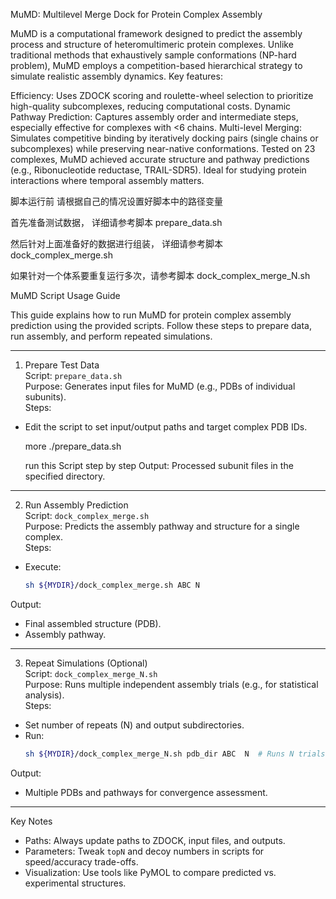 MuMD: Multilevel Merge Dock for Protein Complex Assembly

MuMD is a computational framework designed to predict the assembly process and structure of heteromultimeric protein complexes. Unlike traditional methods that exhaustively sample conformations (NP-hard problem), MuMD employs a competition-based hierarchical strategy to simulate realistic assembly dynamics. Key features:

Efficiency: Uses ZDOCK scoring and roulette-wheel selection to prioritize high-quality subcomplexes, reducing computational costs.
Dynamic Pathway Prediction: Captures assembly order and intermediate steps, especially effective for complexes with <6 chains.
Multi-level Merging: Simulates competitive binding by iteratively docking pairs (single chains or subcomplexes) while preserving near-native conformations.
Tested on 23 complexes, MuMD achieved accurate structure and pathway predictions (e.g., Ribonucleotide reductase, TRAIL-SDR5). Ideal for studying protein interactions where temporal assembly matters.

脚本运行前 请根据自己的情况设置好脚本中的路径变量

首先准备测试数据，   详细请参考脚本 prepare_data.sh

然后针对上面准备好的数据进行组装，  详细请参考脚本  dock_complex_merge.sh

如果针对一个体系要重复运行多次，请参考脚本  dock_complex_merge_N.sh



MuMD Script Usage Guide  
 
This guide explains how to run MuMD for protein complex assembly prediction using the provided scripts. Follow these steps to prepare data, run assembly, and perform repeated simulations.  
 
---  
 
1. Prepare Test Data  
Script: `prepare_data.sh`  
Purpose: Generates input files for MuMD (e.g., PDBs of individual subunits).  
Steps:  
- Edit the script to set input/output paths and target complex PDB IDs.  
   
  more ./prepare_data.sh

  run this Script  step by step
Output: Processed subunit files in the specified directory.  
 
---  
 
2. Run Assembly Prediction  
Script: `dock_complex_merge.sh`  
Purpose: Predicts the assembly pathway and structure for a single complex.  
Steps:  
- Execute:  
  ```bash
  sh ${MYDIR}/dock_complex_merge.sh ABC N 
  ```  
Output:  
- Final assembled structure (PDB).  
- Assembly pathway.  
 
---  
 
3. Repeat Simulations (Optional)  
Script: `dock_complex_merge_N.sh`  
Purpose: Runs multiple independent assembly trials (e.g., for statistical analysis).  
Steps:  
- Set number of repeats (N) and output subdirectories.  
- Run:  
  ```bash 
  sh ${MYDIR}/dock_complex_merge_N.sh pdb_dir ABC  N  # Runs N trials 
  ```  
Output:  
- Multiple PDBs and pathways for convergence assessment.  
 
---  
 
Key Notes  
- Paths: Always update paths to ZDOCK, input files, and outputs.  
- Parameters: Tweak `topN` and decoy numbers in scripts for speed/accuracy trade-offs.  
- Visualization: Use tools like PyMOL to compare predicted vs. experimental structures.  
 

 
 

